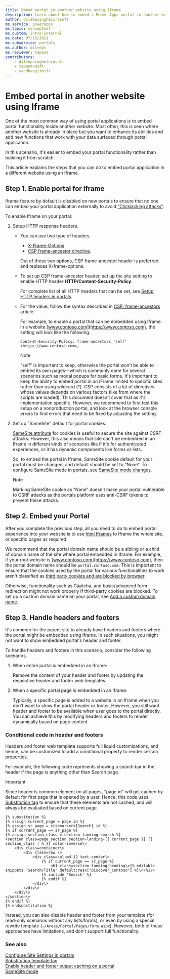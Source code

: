```yaml
---
title: Embed portal in another website using Iframe
description: Learn about how to embed a Power Apps portal in another website.
author: dileepsinghmicrosoft
ms.service: powerapps
ms.topic: conceptual
ms.custom: intro-internal
ms.date: 07/16/2021
ms.subservice: portals
ms.author: dileeps
ms.reviewer: tapanm
contributors:
    - dileepsinghmicrosoft
    - tapanm-msft
    - sandhangitmsft
---
```


# Embed portal in another website using Iframe

One of the most common way of using portal applications is to embed portal functionality inside another website. Most often, this is seen where another website is already in place but you want to enhance its abilities and add new
functions that work with your data surfaced through portal application.

In this scenario, it's easier to embed your portal functionality rather than building it from scratch.

This article explains the steps that you can do to embed portal application in a different website using an Iframe.

## Step 1. Enable portal for Iframe

Iframe feature by default is disabled on new portals to ensure that no one can embed your portal application externally to avoid ["Clickjacking attacks"](https://owasp.org/www-community/attacks/Clickjacking).

To enable Iframe on your portal:

1. Setup HTTP response headers.

    - You can use two type of headers.
        - [X-Frame-Options](https://developer.mozilla.org/en-US/docs/Web/HTTP/Headers/X-Frame-Options)
        - [CSP frame-ancestor directive](https://developer.mozilla.org/en-US/docs/Web/HTTP/Headers/Content-Security-Policy/frame-ancestors).  

        Out of these two options, CSP frame-ancestor header is preferred and replaces X-frame-options.

    - To set up CSP frame-ancestor header, set up the site setting to enable HTTP header **HTTP/Content-Security-Policy**.

        For complete list of all HTTP headers that can be set, see [Setup HTTP headers in portals](configure/cors-support.md).

    - For the value, follow the syntax described in [CSP: frame-ancestors](https://developer.mozilla.org/en-US/docs/Web/HTTP/Headers/Content-Security-Policy/frame-ancestors) article.

        For example, to enable a portal that can be embedded using Iframe in a website [www.contoso.com](https://www.contoso.com), the setting will look like the following.

        `Content-Security-Policy: frame-ancestors 'self' <https://www.contoso.com>;`

        > [!NOTE]
        > "self" is important to keep, otherwise the portal won’t be able to  embed its own pages&mdash;which is commonly done for several scenarios such as modal popups for basic forms.
        > It's important to keep the ability to embed portal in an IFrame limited to specific sites rather than using wildcard (\*).
        > CSP consists of a lot of directives whose values depends on various factors (like from where the scripts are loaded). This document doesn’t cover that as it's implementation specific. However, we recommend to first test this setup on a nonproduction portal, and look at the browser console errors to find errors that need to be fixed by adjusting the setting.

1. Set up "SameSite" default for portal cookies.

    [SameSite attribute](https://developer.mozilla.org/en-US/docs/Web/HTTP/Headers/Set-Cookie/SameSite) for cookies is useful to secure the site against CSRF attacks. However, this also means that site can't be embedded in an Iframe in different kinds of scenarios like if it's for authenticated experiences, or it has dynamic components like forms or lists.

    So, to embed the portal in Iframe, SameSite cookie default for your portal must be changed, and default should be set to “None”. To configure SameSite mode in portals, see [SameSite mode changes](important-changes-deprecations.md#samesite-mode-changes).

    > [!NOTE]
    > Marking SameSite cookie as “None” doesn’t make your portal vulnerable to CSRF attacks as the portals platform uses anti-CSRF tokens to prevent these attacks.

## Step 2. Embed your Portal

After you complete the previous step, all you need to do to embed portal experience into your website is to use [html Iframes](https://www.w3schools.com/html/html_iframe.asp) to Iframe the whole site, or specific pages as required.  
  
We recommend that the portal domain name should be a sibling or a child of domain name of the site where portal embedded in Iframe. For example, if your root website is [www.contoso.com](https://www.contoso.com), then the portal domain name should be `portal.contoso.com`.  This is important to ensure that the cookies used by the portal for various functionalities to work aren't classified as [third party cookies and are blocked by browser](https://blog.chromium.org/2020/01/building-more-private-web-path-towards.html).

Otherwise, functionality such as Captcha, and basic/advanced form redirection might not work properly if third-party cookies are blocked. To set up a custom domain name on your portal, see [Add a custom domain name](admin/add-custom-domain.md).

## Step 3. Handle headers and footers

It's common for the parent site to already have headers and footers where the portal might be embedded using Iframe. In such situations, you might not want to show embedded portal's header and footer.

To handle headers and footers in this scenario, consider the following scenarios.

1. When entire portal is embedded in an Iframe:

    Remove the content of your header and footer by updating the respective header and footer web templates.

1. When a specific portal page is embedded in an Iframe:

    Typically, a specific page is added to a website in an Iframe when you don’t want to show the portal header or footer. However, you still want header and footer to be available when user goes to the portal directly. You can achieve this by modifying headers and footers to render dynamically based on page content.

### Conditional code in header and footers

Headers and footer web template supports full liquid customizations, and hence, can be customized to add a conditional property to render certain properties.

For example, the following code represents showing a search bar in the header if the page is anything other than Search page.

> [!IMPORTANT]
> Since header is common element on all pages, "page.id" will get cached by default for first page that is opened by a user. Hence, this code uses [Substitution tag](liquid/template-tags.md#substitution) to ensure that these elements are not cached, and will always be evaluated based on current page.

```
{% substitution %}
{% assign current_page = page.id %}
{% assign sr_page = sitemarkers[Search].id %}
{% if current_page == sr_page %}
{% assign section_class = section-landing-search %}
<section class=page_section section-landing-{{ current_page }} {{ section_class | h }} color-inverse\>
    <div class=container\>
        <div class=row \>
            <div class=col-md-12 text-center\>
                {% if current_page == sr_page %}
                    <h1 class=section-landing-heading\>{% editable snippets 'Search/Title' default:resx["Discover_Contoso"] %}\</h1\>
                {% include 'Search' %}
                {% endif %}
            </div\>
        </div\>
    </div\>
</section\>
{% endif %}
{% endsubstitution %}
```

Instead, you can also disable header and footer from your template (for read-only scenarios without any lists/forms), or even by using a special rewrite template (`~/Areas/Portal/Pages/Form.aspx`). However, both of these
approaches have limitations, and don't support full functionality.

### See also

[Configure Site Settings in portals](configure/configure-site-settings.md) <br>
[Substitution template tag](liquid/template-tags.md#substitution) <br>
[Enable header and footer output caching on a portal](configure/enable-header-footer-output-caching.md) <br>
[SameSite mode](important-changes-deprecations.md#samesite-mode-changes)

